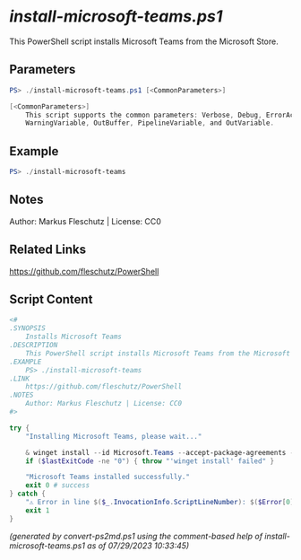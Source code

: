 *install-microsoft-teams.ps1*
================

This PowerShell script installs Microsoft Teams from the Microsoft Store.

Parameters
----------
```powershell
PS> ./install-microsoft-teams.ps1 [<CommonParameters>]

[<CommonParameters>]
    This script supports the common parameters: Verbose, Debug, ErrorAction, ErrorVariable, WarningAction, 
    WarningVariable, OutBuffer, PipelineVariable, and OutVariable.
```

Example
-------
```powershell
PS> ./install-microsoft-teams

```

Notes
-----
Author: Markus Fleschutz | License: CC0

Related Links
-------------
https://github.com/fleschutz/PowerShell

Script Content
--------------
```powershell
<#
.SYNOPSIS
	Installs Microsoft Teams
.DESCRIPTION
	This PowerShell script installs Microsoft Teams from the Microsoft Store.
.EXAMPLE
	PS> ./install-microsoft-teams
.LINK
	https://github.com/fleschutz/PowerShell
.NOTES
	Author: Markus Fleschutz | License: CC0
#>

try {
	"Installing Microsoft Teams, please wait..."

	& winget install --id Microsoft.Teams --accept-package-agreements --accept-source-agreements
	if ($lastExitCode -ne "0") { throw "'winget install' failed" }

	"Microsoft Teams installed successfully."
	exit 0 # success
} catch {
	"⚠️ Error in line $($_.InvocationInfo.ScriptLineNumber): $($Error[0])"
	exit 1
}
```

*(generated by convert-ps2md.ps1 using the comment-based help of install-microsoft-teams.ps1 as of 07/29/2023 10:33:45)*
